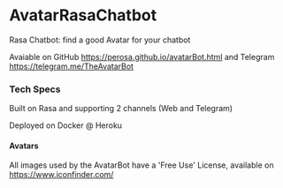 # AvatarRasaChatbot
Rasa Chatbot: find a good Avatar for your chatbot

Avaiable on GitHub https://perosa.github.io/avatarBot.html and Telegram https://telegram.me/TheAvatarBot

### Tech Specs

Built on Rasa and supporting 2 channels (Web and Telegram)

Deployed on Docker @ Heroku

#### Avatars

All images used by the AvatarBot have a 'Free Use' License, available on https://www.iconfinder.com/


 






